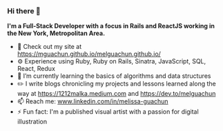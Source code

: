 ### Hi there 👋


**I'm a Full-Stack Developer with a focus in Rails and ReactJS working in the New York, Metropolitan Area.**
- 🔭 Check out my site at https://mguachun.github.io/melguachun.github.io/
- ⚙️ Experience using Ruby, Ruby on Rails, Sinatra, JavaScript, SQL, React, Redux
- 🌱 I’m currently learning the basics of algorithms and data structures
- ✏️ I write blogs chronicling my projects and lessons learned along the way at https://1212malka.medium.com and https://dev.to/melguachun
- 📫 Reach me: www.linkedin.com/in/melissa-guachun
- ⚡ Fun fact: I'm a published visual artist with a passion for digital illustration

